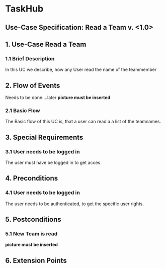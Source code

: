 # TaskHub
## Use-Case Specification: Read a Team  v. <1.0>

## 1. Use-Case Read a Team

### 1.1 Brief Description
In this UC we describe, how any User read the name of the teammember

## 2. Flow of Events
Needs to be done....later
__picture must be inserted__

### 2.1 Basic Flow
The Basic flow of this UC is, that a user can read a a list of the teamnames.

## 3. Special Requirements
### 3.1 User needs to be logged in
The user must have be logged in to get acces.

## 4. Preconditions
### 4.1 User needs to be logged in
The user needs to be authenticated, to get the specific user rights.

## 5. Postconditions
### 5.1 New Team is read
 __picture must be inserted__
  
## 6. Extension Points

